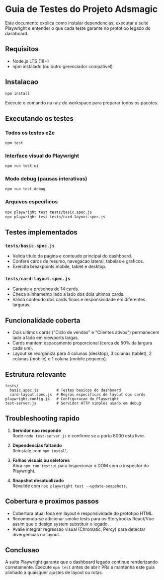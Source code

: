 # Guia de Testes do Projeto Adsmagic

Este documento explica como instalar dependencias, executar a suite Playwright e entender o que cada teste garante no prototipo legado do dashboard.

## Requisitos

- Node.js LTS (18+)  
- npm instalado (ou outro gerenciador compatível)

## Instalacao

```bash
npm install
```

Execute o comando na raiz do workspace para preparar todos os pacotes.

## Executando os testes

### Todos os testes e2e

```bash
npm test
```

### Interface visual do Playwright

```bash
npm run test:ui
```

### Modo debug (pausas interativas)

```bash
npm run test:debug
```

### Arquivos especificos

```bash
npx playwright test tests/basic.spec.js
npx playwright test tests/card-layout.spec.js
```

## Testes implementados

### `tests/basic.spec.js`

- Valida titulo da pagina e conteudo principal do dashboard.
- Confere cards de resumo, navegacao lateral, tabelas e graficos.
- Exercita breakpoints mobile, tablet e desktop.

### `tests/card-layout.spec.js`

- Garante a presenca de 14 cards.
- Checa alinhamento lado a lado dos dois ultimos cards.
- Valida conteudo dos cards finais e responsividade em diferentes larguras.

## Funcionalidade coberta

- Dois ultimos cards ("Ciclo de vendas" e "Clientes ativos") permanecem lado a lado em viewports largas.
- Cards mantem espacamento proporcional (cerca de 50% da largura cada um).
- Layout se reorganiza para 4 colunas (desktop), 3 colunas (tablet), 2 colunas (mobile) e 1 coluna (mobile pequeno).

## Estrutura relevante

```
tests/
  basic.spec.js        # Testes basicos do dashboard
  card-layout.spec.js  # Regras especificas de layout dos cards
playwright.config.js   # Configuracao do Playwright
test-server.js         # Servidor HTTP simples usado em debug
```

## Troubleshooting rapido

1. **Servidor nao responde**  
   Rode `node test-server.js` e confirme se a porta 8000 esta livre.

2. **Dependencias faltando**  
   Reinstale com `npm install`.

3. **Falhas visuais ou seletores**  
   Abra `npm run test:ui` para inspecionar o DOM com o inspector do Playwright.

4. **Snapshot desatualizado**  
   Revalide com `npx playwright test --update-snapshots`.

## Cobertura e proximos passos

- Cobertura atual foca em layout e responsividade do prototipo HTML.
- Recomenda-se adicionar smoke tests para os Storybooks React/Vue assim que o design system substituir o legado.
- Avalie integrar regressao visual (Chromatic, Percy) para detectar divergencias no layout.

## Conclusao

A suite Playwright garante que o dashboard legado continue renderizando corretamente. Execute `npm test` antes de abrir PRs e mantenha este guia alinhado a quaisquer ajustes de layout ou rotas.
